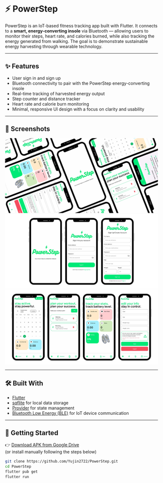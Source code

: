 # ⚡ PowerStep

PowerStep is an IoT-based fitness tracking app built with Flutter. It connects to a **smart, energy-converting insole** via Bluetooth — allowing users to monitor their steps, heart rate, and calories burned, while also tracking the energy generated from walking. The goal is to demonstrate sustainable energy harvesting through wearable technology.

---

## ✨ Features
- User sign in and sign up 
- Bluetooth connectivity to pair with the PowerStep energy-converting insole  
- Real-time tracking of harvested energy output  
- Step counter and distance tracker  
- Heart rate and calorie burn monitoring  
- Minimal, responsive UI design with a focus on clarity and usability  

---

## 📸 Screenshots

![powerstep1](screenshots/powerstep1.png)
![powerstep2](screenshots/powerstep2.png)
![powerstep3](screenshots/powerstep3.png)

---

## 🛠️ Built With
- [Flutter](https://flutter.dev)
- [sqflite](https://pub.dev/packages/sqflite) for local data storage
- [Provider](https://pub.dev/packages/provider) for state management
- [Bluetooth Low Energy (BLE)](https://pub.dev/packages/flutter_blue_plus) for IoT device communication

---

## 🚀 Getting Started

👉 [Download APK from Google Drive](https://drive.google.com/file/d/1PqnJD3IJdA2OpAjcRARNjqFFsbFtz-Vf/view?usp=sharing)  
(or install manually following the steps below)

```bash
git clone https://github.com/Yujin2722/PowerStep.git
cd PowerStep
flutter pub get
flutter run
